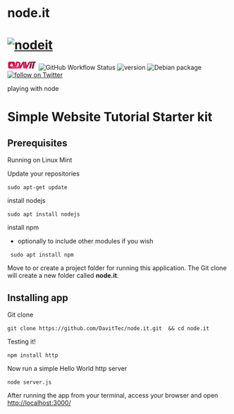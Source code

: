 # node.it

# <a href="https://github.com/DavitTec/nodeit"><img border="0" alt="nodeit" src="lib/img/nodeit.png" height="50"></a>


<a href="https://davit.ie/"><img border="0" alt="DAVIT" src="https://raw.githubusercontent.com/DavitTec/dotfiles/master/img/DAVIT2.png" height="20"></a>
![GitHub Workflow Status](https://img.shields.io/github/workflow/status/davittec/fileme/CI?style=plastic)
![version](https://img.shields.io/badge/version-0.0.1-red?style=plastic)
![Debian package](https://img.shields.io/debian/v/bash/unstable?color=red&label=bash&style=plastic)
<a href="https://twitter.com/intent/follow?screen_name=_davit">
        <img src="https://img.shields.io/twitter/follow/_davit?style=social&logo=twitter"
            alt="follow on Twitter"></a>



playing with node

# Simple Website Tutorial Starter kit

## Prerequisites

Running on Linux Mint

Update your repositories
``` 
sudo apt-get update
``` 
install nodejs
``` 
sudo apt install nodejs
```

install npm
  -  optionally to include other modules if you wish

``` 
 sudo apt install npm 
``` 

Move to or create a project folder for running this application.
The Git clone will create a new folder called **node.it**.

## Installing app

Git clone

``` 
git clone https://github.com/DavitTec/node.it.git  && cd node.it
``` 

Testing it!

``` 
npm install http
``` 
Now run a simple Hello World http server
``` 
node server.js

``` 
After running the app from your terminal, access your browser and open 
[http://localhost:3000/](http://localhost:3000/)




